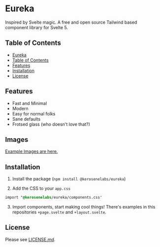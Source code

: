 # Eureka

Inspired by Svelte magic. A free and open source Tailwind based component library for Svelte 5.

## Table of Contents

- [Eureka](#eureka)
- [Table of Contents](#table-of-contents)
- [Features](#features)
- [Installation](#installation)
- [License](#license)

## Features

- Fast and Minimal
- Modern
- Easy for normal folks
- Sane defaults
- Frotsed glass (who doesn't love that?)

## Images

[Example Images are here.](https://github.com/Kerosene-Labs/eureka/tree/main/images)

## Installation

1. Install the package (`npm install @kerosenelabs/eureka`)

2. Add the CSS to your `app.css`

```css
import "@kerosenelabs/eureka/components.css"
```

3. Import components, start making cool things! There's examples in this repositories `+page.svelte` and `+layout.svelte`.

## License

Please see [LICENSE.md](LICENSE.md).
